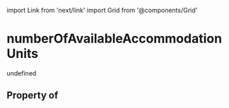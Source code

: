 import Link from 'next/link'
import Grid from '@components/Grid'

# numberOfAvailableAccommodationUnits

undefined

## Property of



